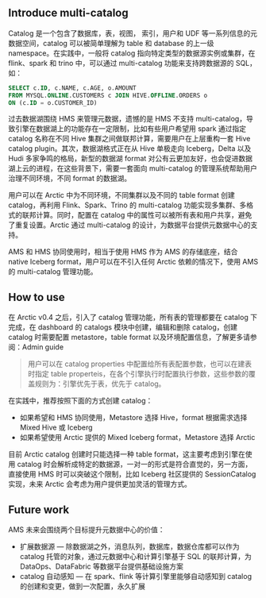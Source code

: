 ## Introduce multi-catalog

Catalog 是一个包含了数据库，表，视图， 索引，用户和 UDF 等一系列信息的元数据空间，catalog 可以被简单理解为 table 和 database 的上一级 namespace。在实践中，一般将 catalog 指向特定类型的数据源实例或集群，在 flink、spark 和 trino 中，可以通过 multi-catalog 功能来支持跨数据源的 SQL，如：

```SQL
SELECT c.ID, c.NAME, c.AGE, o.AMOUNT
FROM MYSQL.ONLINE.CUSTOMERS c JOIN HIVE.OFFLINE.ORDERS o
ON (c.ID = o.CUSTOMER_ID)
```

过去数据湖围绕 HMS 来管理元数据，遗憾的是 HMS 不支持 multi-catalog，导致引擎在数据湖上的功能存在一定限制，比如有些用户希望用 spark 通过指定 catalog 名称在不同 Hive 集群之间做联邦计算，需要用户在上层重构一套 Hive catalog plugin。其次，数据湖格式正在从 Hive 单极走向 Iceberg，Delta 以及 Hudi 多家争鸣的格局，新型的数据湖 format 对公有云更加友好，也会促进数据湖上云的进程，在这些背景下，需要一套面向 multi-catalog 的管理系统帮助用户治理不同环境，不同 format 的数据湖。

用户可以在 Arctic 中为不同环境，不同集群以及不同的 table format 创建 catalog，再利用 Flink、Spark、Trino 的 multi-catalog 功能实现多集群、多格式的联邦计算。同时，配置在 catalog 中的属性可以被所有表和用户共享，避免了重复设置。Arctic 通过 multi-catalog 的设计，为数据平台提供元数据中心的支持。

AMS 和 HMS 协同使用时，相当于使用 HMS 作为 AMS 的存储底座，结合 native Iceberg format，用户可以在不引入任何 Arctic 依赖的情况下，使用 AMS 的 multi-catalog 管理功能。

## How to use

在 Arctic v0.4 之后，引入了 catalog 管理功能，所有表的管理都要在 catalog 下完成，在 dashboard 的 catalogs 模块中创建，编辑和删除 catalog，创建 catalog 时需要配置 metastore，table format 以及环境配置信息，了解更多请参阅：Admin guide 

> 用户可以在 catalog properties 中配置给所有表配置参数，也可以在建表时指定 table properteis，在各个引擎执行时配置执行参数，这些参数的覆盖规则为：引擎优先于表，优先于 catalog。

在实践中，推荐按照下面的方式创建 catalog：

- 如果希望和 HMS 协同使用，Metastore 选择 Hive，format 根据需求选择 Mixed Hive 或 Iceberg
- 如果希望使用 Arctic 提供的 Mixed Iceberg format，Metastore 选择 Arctic

目前 Arctic catalog 创建时只能选择一种 table format，这主要考虑到引擎在使用 catalog 时会解析成特定的数据源，一对一的形式是符合直觉的，另一方面，直接使用 HMS 时可以突破这个限制，比如 Iceberg 社区提供的 SessionCatalog 实现，未来 Arctic 会考虑为用户提供更加灵活的管理方式。

## Future work

AMS 未来会围绕两个目标提升元数据中心的价值：

- 扩展数据源 —  除数据湖之外，消息队列，数据库，数据仓库都可以作为 catalog 托管的对象，通过元数据中心和计算引擎基于 SQL 的联邦计算，为 DataOps、DataFabric 等数据平台提供基础设施方案
- catalog 自动感知 — 在 spark、flink 等计算引擎里能够自动感知到 catalog 的创建和变更，做到一次配置，永久扩展
